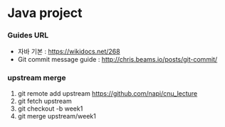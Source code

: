 # Java project 

### Guides URL
+ 자바 기본 : https://wikidocs.net/268
+ Git commit message guide : http://chris.beams.io/posts/git-commit/

### upstream merge

1. git remote add upstream https://github.com/napi/cnu_lecture
2. git fetch upstream
3. git checkout -b week1
4. git merge upstream/week1
